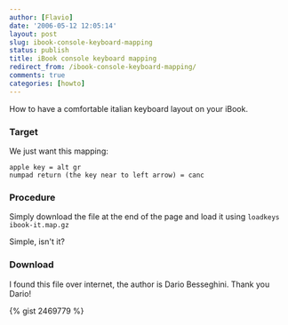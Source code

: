 ```yaml
---
author: [Flavio]
date: '2006-05-12 12:05:14'
layout: post
slug: ibook-console-keyboard-mapping
status: publish
title: iBook console keyboard mapping
redirect_from: /ibook-console-keyboard-mapping/
comments: true
categories: [howto]
---
```


How to have a comfortable italian keyboard layout on your iBook.

### Target

We just want this mapping:

    apple key = alt gr
    numpad return (the key near to left arrow) = canc

### Procedure

Simply download the file at the end of the page and load it using `loadkeys
ibook-it.map.gz`

Simple, isn't it?

### Download

I found this file over internet, the author is Dario Besseghini. Thank you
Dario! 

{% gist 2469779 %}
